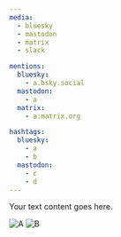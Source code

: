 ```yaml
---
media:
  - bluesky
  - mastodon
  - matrix
  - slack

mentions:
  bluesky:
    - a.bsky.social
  mastodon:
    - a
  matrix:
    - a:matrix.org

hashtags:
  bluesky:
    - a
    - b
  mastodon:
    - c
    - d
---
```

Your text content goes here.

![A](https://example.com/a.jpg)
![B](https://example.org/b.png)
